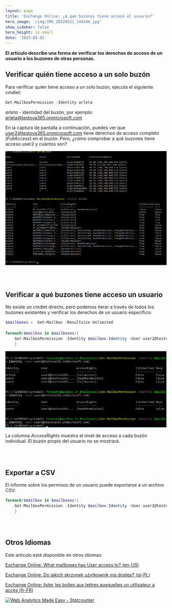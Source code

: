 ```yaml
---
layout: page
title: 'Exchange Online: ¿A qué buzones tiene acceso el usuario?'
hero_image: '/img/IMG_20220521_140146.jpg'
show_sidebar: false
hero_height: is-small
date: '2025-02-01'
---
```


**El artículo describe una forma de verificar los derechos de acceso de un usuario a los buzones de otras personas.**

## Verificar quién tiene acceso a un solo buzón

Para verificar quién tiene acceso a un solo buzón, ejecuta el siguiente cmdlet:

```powershell
Get-MailboxPermission -Identity arleta
```

*arleta* - identidad del buzón, por ejemplo: arleta@testova365.onmicrosoft.com

En la captura de pantalla a continuación, puedes ver que user2@testova365.onmicrosoft.com tiene derechos de acceso completo (*FullAccess*) en el buzón. Pero, ¿cómo comprobar a qué buzones tiene acceso user2 y cuántos son?

<img src="/articles/img/mail.png" width="600" >  

<br/><br/>

## Verificar a qué buzones tiene acceso un usuario

No existe un cmdlet directo, pero podemos iterar a través de todos los buzones existentes y verificar los derechos de un usuario específico:  


```powershell
$mailboxes =  Get-Mailbox -Resultsize Unlimited

foreach($mailbox in $mailboxes){
    Get-MailboxPermission -Identity $mailbox.Identity -User user2@testova365.onmicrosoft.com
    }
```

<img src="/articles/img/mail2.png" width="600" > 

La columna *AccessRights* muestra el nivel de acceso a cada buzón individual. El buzón propio del usuario no se mostrará.

<br/><br/>

## Exportar a CSV
El informe sobre los permisos de un usuario puede exportarse a un archivo CSV:

```powershell
foreach($mailbox in $mailboxes){
    Get-MailboxPermission -Identity $mailbox.Identity -User user2@testova365.onmicrosoft.com | export-csv c:\maiperms.csv -Append
    }
```

<br/><br/>

## Otros Idiomas
Este artículo está disponible en otros idiomas:  

[Exchange Online: What mailboxes has User access to? (en-US)](https://powershellscripts.github.io/articles/en/Other/mailboxes/)

[Exchange Online: Do jakich skrzynek użytkownik ma dostęp? (pl-PL)](https://powershellscripts.github.io/articles/pl/mailboxes/)

[Exchange Online: lister les boîtes aux lettres auxquelles un utilisateur a accès (fr-FR)](https://powershellscripts.github.io/articles/fr/mailboxes/)




<!-- Default Statcounter code for Mailboxes
https://powershellscripts.github.io/articles/en/Other/mailboxes/
-->
<script type="text/javascript">
var sc_project=13073408; 
var sc_invisible=1; 
var sc_security="66de07d8"; 
var sc_client_storage="disabled"; 
</script>
<script type="text/javascript"
src="https://www.statcounter.com/counter/counter.js"
async></script>
<noscript><div class="statcounter"><a title="Web Analytics
Made Easy - Statcounter" href="https://statcounter.com/"
target="_blank"><img class="statcounter"
src="https://c.statcounter.com/13073408/0/66de07d8/1/"
alt="Web Analytics Made Easy - Statcounter"
referrerPolicy="no-referrer-when-downgrade"></a></div></noscript>
<!-- End of Statcounter Code -->